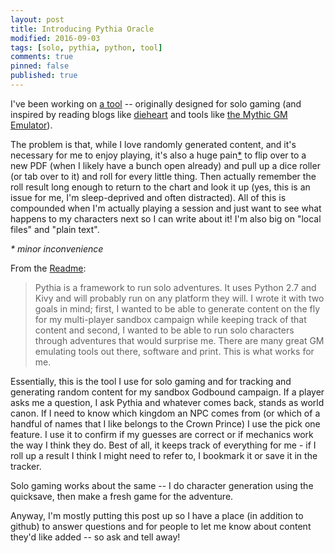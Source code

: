 ```yaml
---
layout: post
title: Introducing Pythia Oracle
modified: 2016-09-03
tags: [solo, pythia, python, tool]
comments: true
pinned: false
published: true
---
```


I've been working on [a tool](https://exposit.github.io/pythia-oracle/) -- originally designed for solo gaming (and inspired by reading blogs like [dieheart](http://dieheart.net/useful-stuff/solo-rpg-resources/) and tools like [the Mythic GM Emulator](http://www.drivethrurpg.com/product/20798/Mythic-Game-Master-Emulator?it=1)). 

<!--more-->
The problem is that, while I love randomly generated content, and it's necessary for me to enjoy playing, it's also a huge pain<a href='#footnote1'>*</a> to flip over to a new PDF (when I likely have a bunch open already) and pull up a dice roller (or tab over to it) and roll for every little thing. Then actually remember the roll result long enough to return to the chart and look it up (yes, this is an issue for me, I'm sleep-deprived and often distracted). All of this is compounded when I'm actually playing a session and just want to see what happens to my characters next so I can write about it! I'm also big on "local files" and "plain text".

<a name='#footnote1'></a>*\* minor inconvenience*

From the [Readme](https://github.com/exposit/pythia-oracle):

>Pythia is a framework to run solo adventures. It uses Python 2.7 and Kivy and will probably run on any platform they will. I wrote it with two goals in mind; first, I wanted to be able to generate content on the fly for my multi-player sandbox campaign while keeping track of that content and second, I wanted to be able to run solo characters through adventures that would surprise me. There are many great GM emulating tools out there, software and print. This is what works for me.

Essentially, this is the tool I use for solo gaming and for tracking and generating random content for my sandbox Godbound campaign. If a player asks me a question, I ask Pythia and whatever comes back, stands as world canon. If I need to know which kingdom an NPC comes from (or which of a handful of names that I like belongs to the Crown Prince) I use the pick one feature. I use it to confirm if my guesses are correct or if mechanics work the way I think they do. Best of all, it keeps track of everything for me - if I roll up a result I think I might need to refer to, I bookmark it or save it in the tracker.

Solo gaming works about the same -- I do character generation using the quicksave, then make a fresh game for the adventure.

Anyway, I'm mostly putting this post up so I have a place (in addition to github) to answer questions and for people to let me know about content they'd like added -- so ask and tell away!